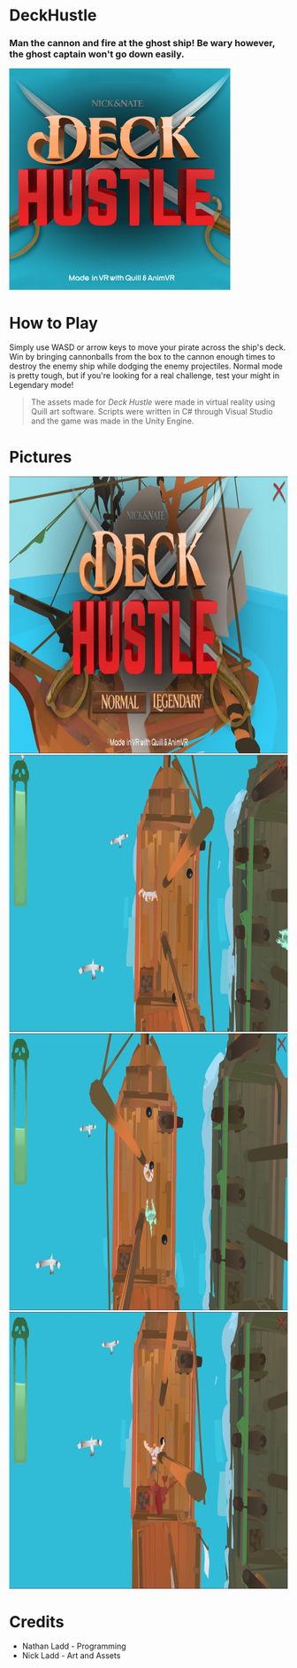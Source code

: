# DeckHustle

### Man the cannon and fire at the ghost ship! Be wary however, the ghost captain won't go down easily.

<img src="Images/Cover.png" width="400px" height="400px">

# How to Play
Simply use WASD or arrow keys to move your pirate across the ship's deck. Win by bringing cannonballs from the box to the cannon enough times to destroy the enemy ship while dodging the enemy projectiles. Normal mode is pretty tough, but if you're looking for a real challenge, test your might in Legendary mode!

> The assets made for *Deck Hustle*
> were made in virtual reality using Quill
> art software. Scripts were written in
> C# through Visual Studio and the game
> was made in the Unity Engine.

# Pictures
<img src="Images/DH_1.jpg" width="900px" height="500px">
<img src="Images/DH_2.jpg" width="900px" height="500px">
<img src="Images/DH_3.jpg" width="900px" height="500px">
<img src="Images/DH_4.jpg" width="900px" height="500px">

# Credits
- Nathan Ladd - Programming
- Nick Ladd - Art and Assets
